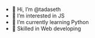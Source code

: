 - 👋 Hi, I’m @tadaseth
- 👀 I’m interested in JS
- 🌱 I’m currently learning Python
- 👾 Skilled in Web developing


<!---
tadaseth/tadaseth is a ✨ special ✨ repository because its `README.md` (this file) appears on your GitHub profile.
You can click the Preview link to take a look at your changes.
--->
